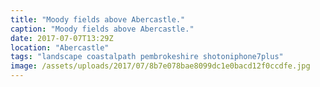 ```yaml
---
title: "Moody fields above Abercastle."
caption: "Moody fields above Abercastle."
date: 2017-07-07T13:29Z
location: "Abercastle"
tags: "landscape coastalpath pembrokeshire shotoniphone7plus"
image: /assets/uploads/2017/07/8b7e078bae8099dc1e0bacd12f0ccdfe.jpg
---
```

